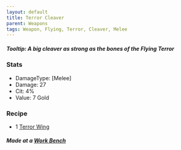 ```yaml
---
layout: default
title: Terror Cleaver
parent: Weapons
tags: Weapon, Flying, Terror, Cleaver, Melee
---
```


##### Tooltip: *A big cleaver as strong as the bones of the Flying Terror*

### Stats
- DamageType: [Melee]
- Damage: 27
- Cit: 4%
- Value: 7 Gold

### Recipe
- 1 [Terror Wing](https://ricklugtigheid.github.io/SupernovaMod/docs/items/materials/terror_wing)

##### Made at a [Work Bench](https://terraria.fandom.com/wiki/Work_Benches)

